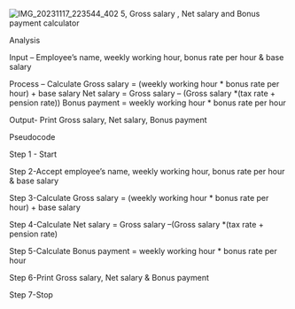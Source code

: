 ![IMG_20231117_223544_402](https://github.com/SWEG-2015EC-Batch/Code-Crafters/assets/149290215/4c0e3d1b-1d45-412e-a771-8bc746b37e51)
5, Gross salary , Net salary and Bonus payment calculator

Analysis

Input – Employee’s name, weekly working hour, bonus rate per hour & base salary

Process – Calculate
  Gross salary =   (weekly working hour *  bonus rate per hour) + base salary
  Net salary =   Gross salary – (Gross salary *(tax rate + pension rate))
 Bonus payment =  weekly working hour * bonus rate per hour

Output- Print Gross salary, Net salary, Bonus payment

Pseudocode 

Step 1 - Start 

Step 2-Accept employee’s name, weekly working hour, bonus rate per hour & base salary

Step 3-Calculate Gross salary =   (weekly working hour * bonus rate per hour) + base salary

Step 4-Calculate Net salary =   Gross salary –(Gross salary *(tax rate + pension rate)

Step 5-Calculate Bonus payment = weekly working hour * bonus rate per hour

Step 6-Print Gross salary, Net salary & Bonus payment

Step 7-Stop
